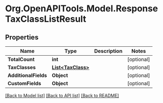 # Org.OpenAPITools.Model.ResponseTaxClassListResult

## Properties

Name | Type | Description | Notes
------------ | ------------- | ------------- | -------------
**TotalCount** | **int** |  | [optional] 
**TaxClasses** | [**List&lt;TaxClass&gt;**](TaxClass.md) |  | [optional] 
**AdditionalFields** | **Object** |  | [optional] 
**CustomFields** | **Object** |  | [optional] 

[[Back to Model list]](../README.md#documentation-for-models) [[Back to API list]](../README.md#documentation-for-api-endpoints) [[Back to README]](../README.md)

